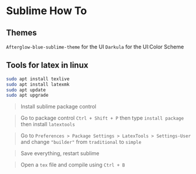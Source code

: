 # Sublime How To


## Themes

`Afterglow-blue-sublime-theme` for the UI
`Darkula` for the UI:Color Scheme

## Tools for latex in linux


```bash
sudo apt install texlive
sudo apt install latexmk
sudo apt update
sudo apt upgrade
```


> Install sublime package control

> Go to package control `Ctrl + Shift + P` then type `install package` then install `latextools`

> Go to `Preferences > Package Settings > LatexTools > Settings-User` and change `"builder"` from `traditional` to `simple`

> Save everything, restart sublime

> Open a `tex` file and compile using `Ctrl + B`